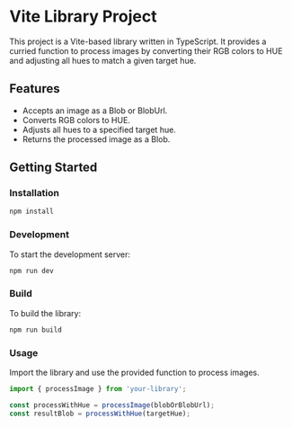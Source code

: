 # Vite Library Project

This project is a Vite-based library written in TypeScript. It provides a curried function to process images by converting their RGB colors to HUE and adjusting all hues to match a given target hue.

## Features
- Accepts an image as a Blob or BlobUrl.
- Converts RGB colors to HUE.
- Adjusts all hues to a specified target hue.
- Returns the processed image as a Blob.

## Getting Started

### Installation

```bash
npm install
```

### Development

To start the development server:

```bash
npm run dev
```

### Build

To build the library:

```bash
npm run build
```

### Usage

Import the library and use the provided function to process images.

```typescript
import { processImage } from 'your-library';

const processWithHue = processImage(blobOrBlobUrl);
const resultBlob = processWithHue(targetHue);
```
